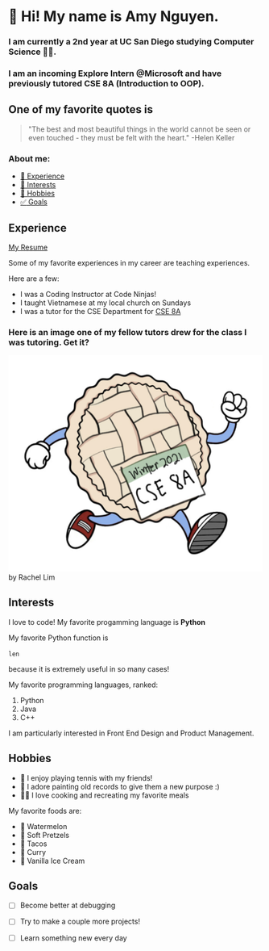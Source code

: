 # 🌸 Hi! My name is **Amy Nguyen**.
### I am currently a 2nd year at UC San Diego studying Computer Science 👩‍💻. 
### I am an incoming Explore Intern @Microsoft and have previously tutored CSE 8A (Introduction to OOP).

## One of my favorite quotes is
> "The best and most beautiful things in the world cannot be seen or even touched - they must be felt with the heart." -Helen Keller

### About me:
* [:wrench: Experience](#Experience)
* [:mag_right: Interests](#Interests)
* [:art: Hobbies](#Hobbies)
* [:white_check_mark: Goals](#Goals)

## Experience

[My Resume](resume.pdf)

Some of my favorite experiences in my career are teaching experiences. 

Here are a few: 

* I was a Coding Instructor at Code Ninjas!
* I taught Vietnamese at my local church on Sundays
* I was a tutor for the CSE Department for [CSE 8A](https://ucsd-cse8a-w21.github.io/)

### Here is an image one of my fellow tutors drew for the class I was tutoring. Get it? 

![Image of Python](pie.png)
by Rachel Lim

## Interests

I love to code! My favorite progamming language is **Python**

My favorite Python function is 

`len` 

because it is extremely useful in so many cases!

My favorite programming languages, ranked:

1. Python
2. Java
3. C++

I am particularly interested in Front End Design and Product Management. 

## Hobbies

* :tennis: I enjoy playing tennis with my friends!
* :art: I adore painting old records to give them a new purpose :) 
* :woman_cook: I love cooking and recreating my favorite meals

My favorite foods are:
* :watermelon: Watermelon
* :pretzel: Soft Pretzels
* :taco: Tacos
* :curry: Curry
* :icecream: Vanilla Ice Cream

## Goals

- [ ] Become better at debugging
- [ ] Try to make a couple more projects!
- [ ] Learn something new every day



